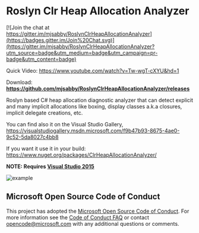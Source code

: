 Roslyn Clr Heap Allocation Analyzer
===================================

[![Join the chat at https://gitter.im/mjsabby/RoslynClrHeapAllocationAnalyzer](https://badges.gitter.im/Join%20Chat.svg)](https://gitter.im/mjsabby/RoslynClrHeapAllocationAnalyzer?utm_source=badge&utm_medium=badge&utm_campaign=pr-badge&utm_content=badge)

Quick Video: https://www.youtube.com/watch?v=Tw-wgT-cXYU&hd=1

Download: **https://github.com/mjsabby/RoslynClrHeapAllocationAnalyzer/releases**

Roslyn based C# heap allocation diagnostic analyzer that can detect explicit and many implicit allocations like boxing, display classes a.k.a closures, implicit delegate creations, etc.

You can find also it on the Visual Studio Gallery, https://visualstudiogallery.msdn.microsoft.com/f9b47b93-8675-4ae0-9c52-5da8027c4bb8

If you want it use it in your build: https://www.nuget.org/packages/ClrHeapAllocationAnalyzer/

**NOTE: Requires [Visual Studio 2015](https://www.visualstudio.com/news/vs2015-vs)**

![example](https://cloud.githubusercontent.com/assets/1930559/4606581/2a027d08-5225-11e4-8d4e-686c204a1267.png)

## Microsoft Open Source Code of Conduct

This project has adopted the [Microsoft Open Source Code of Conduct](https://opensource.microsoft.com/codeofconduct/). For more information see the [Code of Conduct FAQ](https://opensource.microsoft.com/codeofconduct/faq/) or contact [opencode@microsoft.com](mailto:opencode@microsoft.com) with any additional questions or comments.

